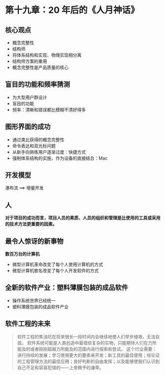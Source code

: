 # 第十九章：20 年后的《人月神话》

## 核心观点
* 概念完整性
* 结构师
* 将体系结构和实现、物理实现相分离
* 结构师方案的重用
* 概念完整性是产品质量的核心

## 盲目的功能和频率猜测
* 为大型用户群设计
* 盲目的功能
* 频率：清晰和错误都比模糊不清好得多

## 图形界面的成功
* 通过类比获得的概念完整性
* 命令表达和双光标问题
* 从新手向熟练用户逐渐过度：快捷方式
* 强制体系结构的实施，作为设备的直接结合：Mac

## 开发模型
瀑布流 ==> 增量开发

## 人
**对于项目的成功而言，项目人员的素质、人员的组织和管理是比使用的工具或采用的技术方法更重要的因素。**

## 最令人惊讶的新事物
**数百万台的计算机**
* 微型计算机革命改变了每个人使用计算机的方式
* 微型计算机歌名改变了每个人开发软件的方式

## 全新的软件产业：塑料薄膜包装的成品软件
* 操作系统世界已经统一
* 塑料薄膜包装的成品软件产业

## 软件工程的未来
> 软件工程的焦油坑在将来很长一段时间内会继续地使人们举步维艰，无法自拔。
> 软件系统可能是人类创造中最错综复杂的实物，只能期待人们在力所能及的或者刚刚超越力所能及的范围内进行探索和尝试。
> 这个行业需要：进行持续的发展；学习使用更大的要素来开发；新工具的最佳使用；经论证的工程管理方法的最佳应用；良好判断的自由发挥；以及能够使我们认识到自己不足和容易犯错的——上帝赐予的谦卑。
